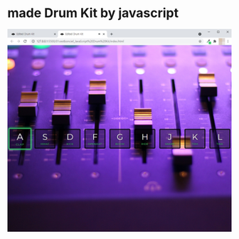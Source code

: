 <!DOCTYPE html>
<html lang="en">
<head>
    <meta charset="UTF-8">
    <meta http-equiv="X-UA-Compatible" content="IE=edge">
    <meta name="viewport" content="width=device-width, initial-scale=1.0">
    <title>my edited Drum kit</title>
</head>
<body>
    <p>
        <h1>made Drum Kit by javascript</h1>
        <img src="javascript Drum kit_shyun.jpg" alt="drumkit_javascript">
    </p>

</body>
</html>
